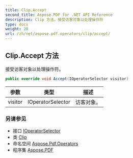 ```yaml
---
title: Clip.Accept
second_title: Aspose.PDF for .NET API Reference
description: Clip 方法。接受访客对象以处理操作符
type: docs
weight: 20
url: /zh/net/aspose.pdf.operators/clip/accept/
---
```

## Clip.Accept 方法

接受访客对象以处理操作符。

```csharp
public override void Accept(IOperatorSelector visitor)
```

| 参数 | 类型 | 描述 |
| --- | --- | --- |
| visitor | IOperatorSelector | 访客对象。 |

### 另请参见

* 接口 [IOperatorSelector](../../../aspose.pdf/ioperatorselector/)
* 类 [Clip](../)
* 命名空间 [Aspose.Pdf.Operators](../../../aspose.pdf.operators/)
* 程序集 [Aspose.PDF](../../../)